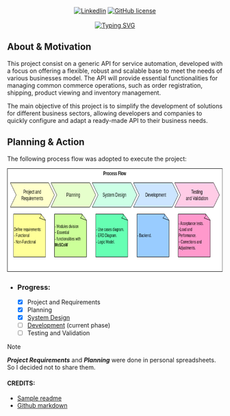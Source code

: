 <div align="center">
    <a href="https://www.linkedin.com/in/izaiasvalentim/"><img alt="Linkedlin" src="https://img.shields.io/badge/-LinkedIn-black.svg?style=for-the-badge&logo=linkedin&colorB=555"></a>
    <a href="https://github.com/IzaiasValentim/General-API/blob/dev/LICENSE"><img alt="GitHub license" src="https://img.shields.io/github/license/YousefIbrahimismail/Project-README-Template?color=ff69b4&style=for-the-badge"></a>
</div>
<br>

<!-- Project title 
* use a dynamic typing-SvG here https://readme-typing-svg.demolab.com/demo/
*
*  Instead you can type your project name after a # header
-->

<div align="center">
<a href="https://git.io/typing-svg"><img src="https://readme-typing-svg.demolab.com?font=Fira+Code&size=33&pause=1000&color=48AB20&background=26FFDE0F&center=true&vCenter=true&width=435&lines=General+API!" alt="Typing SVG" /></a>
</div>

## About & Motivation<!-- Required -->
<!-- 
* information about the project 
* 
* keep it short and sweet
-->
This project consist on a generic API for service automation, developed with a focus on offering a flexible, robust and scalable base to meet the needs of various businesses model. The API will provide essential functionalities for managing common commerce operations, such as order registration, shipping, product viewing and inventory management.

The main objective of this project is to simplify the development of solutions for different business sectors, allowing developers and companies to quickly configure and adapt a ready-made API to their business needs.

## Planning & Action

The following process flow was adopted to execute the project:

<div align="center">
    <a href="https://github.com/IzaiasValentim/General-API/blob/dev/models/Process_Flow.png" target="_blank">
        <img src="https://github.com/IzaiasValentim/General-API/blob/dev/models/Process_Flow.png" 
        alt="Logo" width="732" height="241">
    </a>
</div>

- ### Progress:
  - [x] Project and Requirements
  - [x] Planning
  - [x] [System Design](https://github.com/IzaiasValentim/General-API/tree/dev/models)
  - [ ] [Development](https://github.com/IzaiasValentim/General-API/tree/dev/General/) (current phase)
  - [ ] Testing and Validation

> [!NOTE]
> **_Project Requirements_** and **_Planning_** were done in personal spreadsheets. So I decided not to share them.

#### CREDITS:
- [Sample readme](https://github.com/YousefIbrahimismail/Project-README-Template/tree/main)
- [Github markdown](https://docs.github.com/pt/get-started/writing-on-github/getting-started-with-writing-and-formatting-on-github/basic-writing-and-formatting-syntax)
